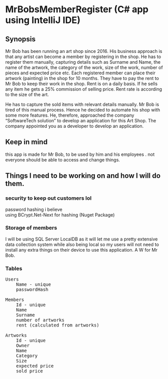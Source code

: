 # MrBobsMemberRegister (C# app using IntelliJ IDE)

## Synopsis
Mr Bob has been running an art shop since 2016. His business approach is that any artist can become 
a member by registering in the shop. He has to register them manually, capturing details such as 
Surname and Name, the name of the artwork, the category of the work, size of the work, number 
of pieces and expected price etc. Each registered member can place their artwork (painting) in the 
shop for 10 months. They have to pay the rent to Mr Bob to keep their work in the shop. Rent is on 
a daily basis. If he sells any item he gets a 25% commission of selling price. Rent rate is according to 
the size of the art.

He has to capture the sold items with relevant details manually. Mr Bob is tired of this manual 
process. Hence he decided to automate his shop with some more features. He, therefore, 
approached the company “SoftwareTech solution” to develop an application for this Art Shop. The 
company appointed you as a developer to develop an application.

## Keep in mind
this app is made for Mr Bob, to be used by him and his employees .
not everyone should be able to access and change things.

## Things I need to be working on and how I will do them.

### security to keep out customers lol
password hashing i believe  
using BCrypt.Net-Next for hashing (Nuget Package)


### Storage of members
I will be using SQL Server LocalDB as it will let me use a pretty extensive data collection system while also being local so my users will not need to install any extra things on their device to use this application. A W for Mr Bob.

### Tables 
<pre>
Users
	Name - unique  
	passwordHash
	
Members
	Id - unique  
	Name  
	Surname  
	number of artworks  
	rent (calculated from artworks)  
	
Artworks 
	Id - unique  
	Owner  
	Name  
	Category  
	Size  
	expected price  
	sold price
	<pre>
	
